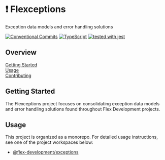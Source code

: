 # :exclamation: Flexceptions

Exception data models and error handling solutions

[![Conventional Commits](https://img.shields.io/badge/Conventional%20Commits-1.0.0-yellow.svg)](https://conventionalcommits.org)
[![TypeScript](https://badgen.net/badge/-/typescript?icon=typescript&label)](https://www.typescriptlang.org)
[![tested with jest](https://img.shields.io/badge/tested_with-jest-99424f.svg)](https://github.com/facebook/jest)

## Overview

[Getting Started](#getting-started)  
[Usage](#usage)  
[Contributing](CONTRIBUTING.md)

## Getting Started

The Flexceptions project focuses on consolidating exception data models and
error handling solutions found throughout Flex Development projects.

## Usage

This project is organized as a monorepo. For detailed usage instructions, see
one of the project workspaces below:

- [@flex-development/exceptions](packages/exceptions/README.md#usage)
